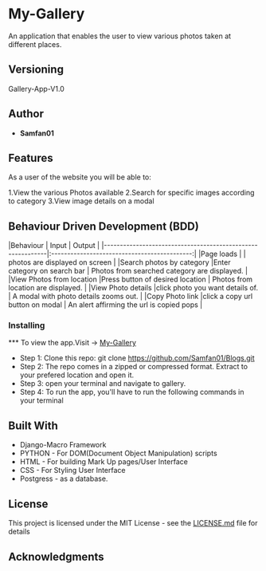# My-Gallery


  An application that enables the user to view various photos taken at different places.

## Versioning

 Gallery-App-V1.0

## Author

* **Samfan01**

## Features


As a user of the website you will be able to:

1.View the various Photos available
2.Search for specific images according to category
3.View image details on a modal

## Behaviour Driven Development (BDD)
|Behaviour 	           |    Input 	                     |       Output                                 |
|------------------------------------------------------------|:--------------------------------------------:|
|Page loads	           |                                 |     photos are displayed on screen           | 
|Search photos by category |Enter category on search bar     | Photos from searched category are displayed. |
|View Photos from location |Press button of desired location | Photos from location are displayed.          |
|View Photo details        |click photo you want details of. | A modal with photo details zooms out.        |
|Copy Photo link           |click a copy url button on modal | An alert affirming the url is copied pops    |

### Installing

*** To view the app.Visit -> [My-Gallery]()
* Step 1:
Clone this repo: git clone https://github.com/Samfan01/Blogs.git
* Step 2:
The repo comes in a zipped or compressed format. Extract to your prefered location and open it.
* Step 3:
open your terminal and navigate to gallery.
* Step 4:
To run the app, you'll have to run the following commands in your terminal
    
    
## Built With
* Django-Macro Framework
* PYTHON - For DOM(Document Object Manipulation) scripts
* HTML - For building Mark Up pages/User Interface
* CSS - For Styling User Interface
* Postgress - as a database.


## License

This project is licensed under the MIT License - see the [LICENSE.md](LICENSE.md) file for details

## Acknowledgments